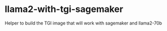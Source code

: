 # llama2-with-tgi-sagemaker
Helper to build the TGI image that will work with sagemaker and llama2-70b

